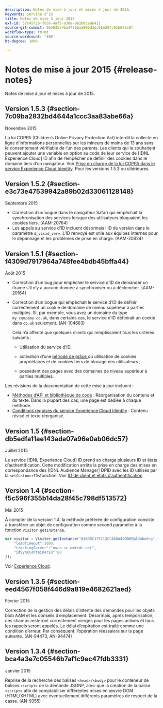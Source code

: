 ```yaml
---
description: Notes de mise à jour et mises à jour de 2015.
keywords: Service d’ID
title: Notes de mise à jour 2015
exl-id: 57c45726-f856-4af5-a30a-9a1bdcaa6411
source-git-commit: 06e935a4ba4776baa900d3dc91e294c92b873c0f
workflow-type: tm+mt
source-wordcount: '408'
ht-degree: 100%

---
```


# Notes de mise à jour 2015 {#release-notes}

Notes de mise à jour et mises à jour de 2015.

## Version 1.5.3 {#section-7c09ba2832bd4644a1ccc3aa83abe66a}

Novembre 2015

La loi COPPA (Children’s Online Privacy Protection Act) interdit la collecte en ligne d’informations personnelles sur les mineurs de moins de 13 ans sans le consentement vérifiable de l’un des parents. Les clients qui le souhaitent peuvent ajouter une variable en option au code de leur service de [!DNL Experience Cloud] ID afin de l’empêcher de définir des cookies dans le domaine tiers d’un navigateur. Voir [Prise en charge de la loi COPPA dans le service Experience Cloud Identity](../reference/coppa.md#concept-d7ddf81bebd74f129661fcec1ca19413). Pour les versions 1.5.3 ou ultérieures.

## Version 1.5.2 {#section-e3c73e47539942a89b02d33061128148}

Septembre 2015

* Correction d’un bogue dans le navigateur Safari qui empêchait la synchronisation des services lorsque des utilisateurs bloquaient les cookies tiers. (AAM-20764)
* Les appels au service d’ID incluent désormais l’ID de version dans le paramètre `d_visid_ver=`. L’ID renvoyé est utile aux équipes internes pour le dépannage et les problèmes de prise en charge. (AAM-20824)

## Version 1.5.1 {#section-f4309d7917964a748fee4bdb45bffa44}

Août 2015

* Correction d’un bug pour empêcher le service d’ID de demander un iframe s’il n’y a aucune donnée à synchroniser ou à déclencher. (AAM-20164)
* Correction d’un bogue qui empêchait le service d’ID de définir correctement un cookie de domaine de niveau supérieur à parties multiples. Si, par exemple, vous avez un domaine du type `my_company.co.uk`, dans certains cas, le service d’ID définirait un cookie dans `co.uk` seulement. (AN-104683)

   Cela n’a affecté que quelques clients qui remplissaient *tous* les critères suivants :

   * Utilisation du service d’ID.
   * activation d’une [période de grâce ](../reference/analytics-reference/grace-period.md)*ou* utilisation de cookies propriétaires et de cookies tiers de blocage des utilisateurs ;

   * possèdent des pages avec des domaines de niveau supérieur à parties multiples.

Les révisions de la documentation de cette mise à jour incluent :

* [Méthodes d’API et bibliothèque de code](../library/library.md#concept-ff27497375644a898d47984aefb21c97) : Réorganisation du contenu et du texte. Dans la plupart des cas, une page est dédiée à chaque méthode.
* [Conditions requises du service Experience Cloud Identity](../reference/requirements.md) : Contenu révisé et texte réorganisé.

## Version 1.5 {#section-db5edfa11ae143ada07a96e0ab06dc57}

Juillet 2015

Le service [!DNL Experience Cloud] ID prend en charge plusieurs ID et états d’authentification. Cette modification arrête la prise en charge des mises en correspondance des [!DNL Audience Manager] DPID avec les ID utilisés par la `setCustomerIDs`fonction. Voir [ID de client et états d’authentification](../reference/authenticated-state.md)

## Version 1.4 {#section-f5c596f355b14da28f45c798df513572}

Mai 2015

À compter de la version 1.4, la méthode préférée de configuration consiste à transférer un objet de configuration comme second paramètre à la fonction `Visitor.getInstance`.

```js
var visitor = Visitor.getInstance("016D5C175213CCA80A490D05@AdobeOrg",{ 
    "loadTimeout":1000, 
    "trackingServer":"myco.sc.omtrdc.net", 
    "idSyncContainerID":80 
});
```

Voir [Experience Cloud](../implementation-guides/setup-analytics.md#concept-9ebbea85cb844a15b557be572cd142fd).

## Version 1.3.5 {#section-eed4567f058f446d9a819e4682621aed}

Février 2015

Correction de la gestion des délais d’attente des demandes pour les objets blob AAM et les conseils d’emplacement. Désormais, après temporisation, ces champs resteront correctement vierges pour les pages actives et tous les rappels seront appelés. Le délai d’expiration est traité comme une condition d’erreur. Par conséquent, l’opération réessaiera sur la page suivante. (AN-94473, AN-94474)

## Version 1.3.4 {#section-bca4a3e7c05546b7af1c9ec47fdb3331}

Janvier 2015

Reprise de la recherche des balises `<head>/<body>` pour le conteneur de balises `<script>` de la demande JSONP, ainsi que la création de la balise `<script>` afin de comptabiliser différentes mises en œuvre DOM (HTML/XHTML) avec éventuellement différents paramètres de respect de la casse. (AN-9355)
